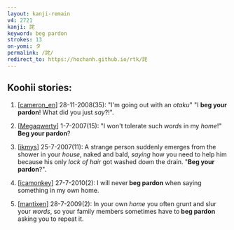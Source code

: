 ```yaml
---
layout: kanji-remain
v4: 2721
kanji: 詫
keyword: beg pardon
strokes: 13
on-yomi: タ
permalink: /詫/
redirect_to: https://hochanh.github.io/rtk/詫
---
```


## Koohii stories: 

1) [<a href="http://kanji.koohii.com/profile/cameron_en">cameron_en</a>] 28-11-2008(35): &quot;I&#039;m going out with an <em>otaku</em>&quot; &quot;I <strong>beg your pardon</strong>! What did you just <em>say</em>?!&quot;.

2) [<a href="http://kanji.koohii.com/profile/Megaqwerty">Megaqwerty</a>] 1-7-2007(15): &quot;I won&#039;t tolerate such <em>words</em> in my <em>home</em>!&quot; <strong>Beg your pardon</strong>?

3) [<a href="http://kanji.koohii.com/profile/ikmys">ikmys</a>] 25-7-2007(11): A strange person suddenly emerges from the shower in your <em>house</em>, naked and bald, <em>saying</em> how you need to help him because his only <em>lock of hair</em> got washed down the drain. &quot;<strong>Beg your pardon</strong>?&quot;.

4) [<a href="http://kanji.koohii.com/profile/icamonkey">icamonkey</a>] 27-7-2010(2): I will never<strong> beg pardon</strong> when saying something in my own home.

5) [<a href="http://kanji.koohii.com/profile/mantixen">mantixen</a>] 28-7-2009(2): In your own <em>home</em> you often grunt and slur your <em>words</em>, so your family members sometimes have to<strong> beg pardon</strong> asking you to repeat it.

